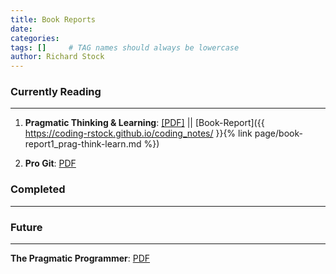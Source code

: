 ```yaml
---
title: Book Reports
date: 
categories: 
tags: []     # TAG names should always be lowercase
author: Richard Stock
---
```


### Currently Reading
---

1. **Pragmatic Thinking & Learning**: [[PDF]](https://www.e-reading-lib.com/bookreader.php/137202/andy-hunt-pragmatic-thinking-and-learning-refactor-your-wetware.pdf) || [Book-Report]({{ https://coding-rstock.github.io/coding_notes/ }}{% link page/book-report1_prag-think-learn.md %})

2. **Pro Git**: [PDF](https://github.com/progit/progit2/releases/download/2.1.252/progit.pdf)


### Completed
---



### Future
---

**The Pragmatic Programmer**: [PDF](https://www.cin.ufpe.br/~cavmj/104The%20Pragmatic%20Programmer,%20From%20Journeyman%20To%20Master%20-%20Andrew%20Hunt,%20David%20Thomas%20-%20Addison%20Wesley%20-%201999.pdf) 
